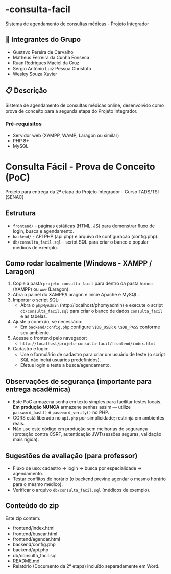 # -consulta-facil
Sistema de agendamento de consultas médicas - Projeto Integrador 

## 👥 Integrantes do Grupo
- Gustavo Pereira de Carvalho
- Matheus Ferreira da Cunha Fonseca
- Ruan Rodrigues Maciel da Cruz
- Sérgio Antônio Luiz Pessoa Christofo
- Wesley Souza Xavier

## 📋 Descrição
Sistema de agendamento de consultas médicas online, desenvolvido como prova de conceito para a segunda etapa do Projeto Integrador.

### Pré-requisitos
- Servidor web (XAMPP, WAMP, Laragon ou similar)
- PHP 8+
- MySQL


# Consulta Fácil - Prova de Conceito (PoC)

Projeto para entrega da 2ª etapa do Projeto Integrador - Curso TADS/TSI (SENAC)

## Estrutura
- `frontend/` - páginas estáticas (HTML, JS) para demonstrar fluxo de login, busca e agendamento.
- `backend/` - API PHP (api.php) e arquivo de configuração (config.php).
- `db/consulta_facil.sql` - script SQL para criar o banco e popular médicos de exemplo.

## Como rodar localmente (Windows - XAMPP / Laragon)
1. Copie a pasta `projeto-consulta-facil` para dentro da pasta `htdocs` (XAMPP) ou `www` (Laragon).
2. Abra o painel do XAMPP/Laragon e inicie Apache e MySQL.
3. Importar o script SQL:
   - Abra o `phpMyAdmin` (http://localhost/phpmyadmin) e execute o script `db/consulta_facil.sql` para criar o banco de dados `consulta_facil` e as tabelas.
4. Ajuste a conexão, se necessário:
   - Em `backend/config.php` configure `\$DB_USER` e `\$DB_PASS` conforme seu ambiente.
5. Acesse o frontend pelo navegador:
   - `http://localhost/projeto-consulta-facil/frontend/index.html`
6. Cadastro e login:
   - Use o formulário de cadastro para criar um usuário de teste (o script SQL não inclui usuários predefinidos).
   - Efetue login e teste a busca/agendamento.

## Observações de segurança (importante para entrega acadêmica)
- Este PoC armazena senha em texto simples para facilitar testes locais. **Em produção NUNCA** armazene senhas assim — utilize `password_hash()` e `password_verify()` no PHP.
- CORS está liberado no `api.php` por simplicidade; restrinja em ambientes reais.
- Não use este código em produção sem melhorias de segurança (proteção contra CSRF, autenticação JWT/sessões seguras, validação mais rígida).

## Sugestões de avaliação (para professor)
- Fluxo de uso: cadastro → login → busca por especialidade → agendamento.
- Testar conflitos de horário (o backend previne agendar o mesmo horário para o mesmo médico).
- Verificar o arquivo `db/consulta_facil.sql` (médicos de exemplo).

## Conteúdo do zip
Este zip contém:
- frontend/index.html
- frontend/buscar.html
- frontend/agendar.html
- backend/config.php
- backend/api.php
- db/consulta_facil.sql
- README.md
- Relatório (Documento da 2ª etapa) incluído separadamente em Word.


